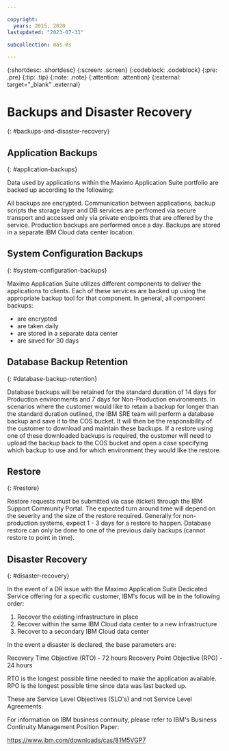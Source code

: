 ```yaml
---

copyright:
  years: 2015, 2020
lastupdated: "2023-07-31"

subcollection: mas-ms

---
```


{:shortdesc: .shortdesc}
{:screen: .screen}
{:codeblock: .codeblock}
{:pre: .pre}
{:tip: .tip}
{:note: .note}
{:attention: .attention}
{:external: target="_blank" .external}

# Backups and Disaster Recovery
{: #backups-and-disaster-recovery}

## Application Backups
{: #application-backups}

Data used by applications within the Maximo Application Suite portfolio are backed up according to the following:

All backups are encrypted. Communication between applications, backup scripts the storage layer and DB services are perfromed via secure transport and accessed only via private endpoints that are offered by the service. Production backups are performed once a day. Backups are stored in a separate IBM Cloud data center location.

## System Configuration Backups
{: #system-configuration-backups}

Maximo Application Suite utilizes different components to deliver the applications to clients.  Each of these services are backed up using the appropriate backup tool for that component.  In general, all component backups:

* are encrypted
* are taken daily
* are stored in a separate data center
* are saved for 30 days

## Database Backup Retention
{: #database-backup-retention}

Database backups will be retained for the standard duration of 14 days for Production environments and 7 days for Non-Production environments. In scenarios where the customer would like to retain a backup for longer than the standard duration outlined, the IBM SRE team will perform a database backup and save it to the COS bucket. It will then be the responsibility of the customer to download and maintain these backups. If a restore using one of these downloaded backups is required, the customer will need to upload the backup back to the COS bucket and open a case specifying which backup to use and for which environment they would like the restore.

## Restore
{: #restore}

Restore requests must be submitted via case (ticket) through the IBM Support Community Portal.  The expected turn around time will depend on the severity and the size of the restore required.  Generally for non-production systems, expect 1 - 3 days for a restore to happen. Database restore can only be done to one of the previous daily backups (cannot restore to point in time).

## Disaster Recovery
{: #disaster-recovery}

In the event of a DR issue with the Maximo Application Suite Dedicated Service offering for a specific customer, IBM's focus will be in the following order:

1. Recover the existing infrastructure in place
2. Recover within the same IBM Cloud data center to a new infrastructure
3. Recover to a secondary IBM Cloud data center

In the event a disaster is declared, the base parameters are:

Recovery Time Objective (RTO)  - 72 hours
Recovery Point Objective (RPO) - 24 hours

RTO is the longest possible time needed to make the application available.
RPO is the longest possible time since data was last backed up.

These are Service Level Objectives (SLO's) and not Service Level Agreements.

For information on IBM business continuity, please refer to IBM's Business Continuity Management Position Paper:

https://www.ibm.com/downloads/cas/81M5VGP7
